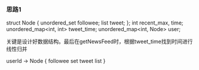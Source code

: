 ### 思路1

struct Node
{
    unordered_set<int> followee;
    list<int> tweet;
};
int recent_max, time;
unordered_map<int, int> tweet_time;
unordered_map<int, Node> user;

关键是设计好数据结构。最后在getNewsFeed时，根据tweet_time找到时间进行线性归并

userId  ->   Node {
    followee set
    tweet list
}
